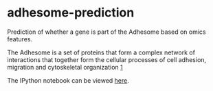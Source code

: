 # adhesome-prediction
Prediction of whether a gene is part of the Adhesome based on omics features.

The Adhesome is a set of proteins that form a complex network of interactions that together form the cellular processes of cell adhesion, migration and cytoskeletal organization [1](http://www.nature.com/ncb/journal/v9/n8/abs/ncb0807-858.html)


The IPython notebook can be viewed [here](http://nbviewer.jupyter.org/github/MaayanLab/adhesome-prediction/blob/master/Predict_Adhesome.ipynb).
